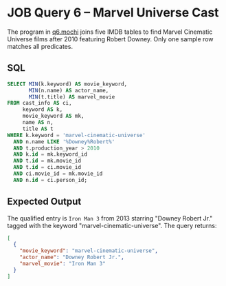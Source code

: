 # JOB Query 6 – Marvel Universe Cast

The program in [q6.mochi](./q6.mochi) joins five IMDB tables to find Marvel Cinematic Universe films after 2010 featuring Robert Downey. Only one sample row matches all predicates.

## SQL
```sql
SELECT MIN(k.keyword) AS movie_keyword,
       MIN(n.name) AS actor_name,
       MIN(t.title) AS marvel_movie
FROM cast_info AS ci,
     keyword AS k,
     movie_keyword AS mk,
     name AS n,
     title AS t
WHERE k.keyword = 'marvel-cinematic-universe'
  AND n.name LIKE '%Downey%Robert%'
  AND t.production_year > 2010
  AND k.id = mk.keyword_id
  AND t.id = mk.movie_id
  AND t.id = ci.movie_id
  AND ci.movie_id = mk.movie_id
  AND n.id = ci.person_id;
```

## Expected Output
The qualified entry is `Iron Man 3` from 2013 starring "Downey Robert Jr." tagged with the keyword "marvel-cinematic-universe". The query returns:
```json
[
  {
    "movie_keyword": "marvel-cinematic-universe",
    "actor_name": "Downey Robert Jr.",
    "marvel_movie": "Iron Man 3"
  }
]
```
